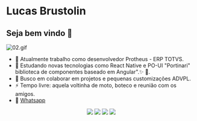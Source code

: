 # Lucas Brustolin  

## Seja bem vindo 👋  

![02.gif](./resource/02.gif)

- 🔭  Atualmente trabalho como desenvolvedor Protheus - ERP TOTVS.
- 📖  Estudando novas tecnologias como React Native e PO-UI "Portinari" biblioteca de componentes baseado em Angular".✨ 🔭.
- 👨‍ Busco em colaborar em projetos e pequenas customizações ADVPL.
- ⚡ Tempo livre: aquela voltinha de moto, boteco e reunião com os amigos.
- 📱 <a href= "https://api.whatsapp.com/send?phone=5511964114116&text=Ola,%20Lucas%20Brustolin"> Whatsapp </a>

<p align="center">
<a href= "http://lucasbrustolin.epizy.com/"><img src="https://img.icons8.com/material-outlined/26/000000/ball-point-pen.png"/></a>
<a href= "https://www.linkedin.com/in/brustolin/"><img src="https://img.icons8.com/material-outlined/30/000000/linkedin.png"/></a>
<a href= "https://www.youtube.com/c/lucasbrustolin"><img src="https://img.icons8.com/material-outlined/30/000000/youtube.png"/></a>
<a href= "https://dev.to/lucasbrustolin"><img src="https://img.icons8.com/windows/32/000000/dev.png"/></a>
</p>
